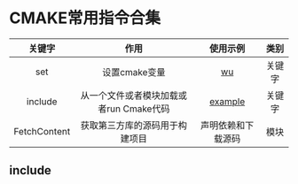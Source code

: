 # CMAKE常用指令合集

| 关键字 | 作用 | 使用示例 | 类别 |
|:-:|:-:|:-:|:-:|
| set | 设置cmake变量 | [wu](#cmake常用指令合集) | 关键字 |
| include | 从一个文件或者模块加载或者run Cmake代码 | [example](#include) | 关键字 |
| FetchContent | 获取第三方库的源码用于构建项目 | 声明依赖和下载源码 | 模块 |


## include